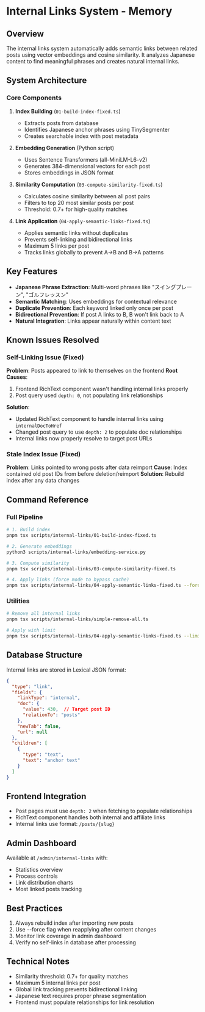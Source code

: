 # Internal Links System - Memory

## Overview
The internal links system automatically adds semantic links between related posts using vector embeddings and cosine similarity. It analyzes Japanese content to find meaningful phrases and creates natural internal links.

## System Architecture

### Core Components
1. **Index Building** (`01-build-index-fixed.ts`)
   - Extracts posts from database
   - Identifies Japanese anchor phrases using TinySegmenter
   - Creates searchable index with post metadata

2. **Embedding Generation** (Python script)
   - Uses Sentence Transformers (all-MiniLM-L6-v2)
   - Generates 384-dimensional vectors for each post
   - Stores embeddings in JSON format

3. **Similarity Computation** (`03-compute-similarity-fixed.ts`)
   - Calculates cosine similarity between all post pairs
   - Filters to top 20 most similar posts per post
   - Threshold: 0.7+ for high-quality matches

4. **Link Application** (`04-apply-semantic-links-fixed.ts`)
   - Applies semantic links without duplicates
   - Prevents self-linking and bidirectional links
   - Maximum 5 links per post
   - Tracks links globally to prevent A→B and B→A patterns

## Key Features
- **Japanese Phrase Extraction**: Multi-word phrases like "スイングプレーン", "ゴルフレッスン"
- **Semantic Matching**: Uses embeddings for contextual relevance
- **Duplicate Prevention**: Each keyword linked only once per post
- **Bidirectional Prevention**: If post A links to B, B won't link back to A
- **Natural Integration**: Links appear naturally within content text

## Known Issues Resolved

### Self-Linking Issue (Fixed)
**Problem**: Posts appeared to link to themselves on the frontend
**Root Causes**:
1. Frontend RichText component wasn't handling internal links properly
2. Post query used `depth: 0`, not populating link relationships

**Solution**:
- Updated RichText component to handle internal links using `internalDocToHref`
- Changed post query to use `depth: 2` to populate doc relationships
- Internal links now properly resolve to target post URLs

### Stale Index Issue (Fixed)
**Problem**: Links pointed to wrong posts after data reimport
**Cause**: Index contained old post IDs from before deletion/reimport
**Solution**: Rebuild index after any data changes

## Command Reference

### Full Pipeline
```bash
# 1. Build index
pnpm tsx scripts/internal-links/01-build-index-fixed.ts

# 2. Generate embeddings
python3 scripts/internal-links/embedding-service.py

# 3. Compute similarity
pnpm tsx scripts/internal-links/03-compute-similarity-fixed.ts

# 4. Apply links (force mode to bypass cache)
pnpm tsx scripts/internal-links/04-apply-semantic-links-fixed.ts --force
```

### Utilities
```bash
# Remove all internal links
pnpm tsx scripts/internal-links/simple-remove-all.ts

# Apply with limit
pnpm tsx scripts/internal-links/04-apply-semantic-links-fixed.ts --limit=10
```

## Database Structure
Internal links are stored in Lexical JSON format:
```json
{
  "type": "link",
  "fields": {
    "linkType": "internal",
    "doc": {
      "value": 430,  // Target post ID
      "relationTo": "posts"
    },
    "newTab": false,
    "url": null
  },
  "children": [
    {
      "type": "text",
      "text": "anchor text"
    }
  ]
}
```

## Frontend Integration
- Post pages must use `depth: 2` when fetching to populate relationships
- RichText component handles both internal and affiliate links
- Internal links use format: `/posts/{slug}`

## Admin Dashboard
Available at `/admin/internal-links` with:
- Statistics overview
- Process controls
- Link distribution charts
- Most linked posts tracking

## Best Practices
1. Always rebuild index after importing new posts
2. Use --force flag when reapplying after content changes
3. Monitor link coverage in admin dashboard
4. Verify no self-links in database after processing

## Technical Notes
- Similarity threshold: 0.7+ for quality matches
- Maximum 5 internal links per post
- Global link tracking prevents bidirectional linking
- Japanese text requires proper phrase segmentation
- Frontend must populate relationships for link resolution